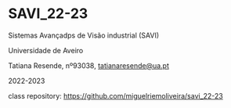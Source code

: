 # SAVI_22-23

Sistemas Avançadps de Visão industrial (SAVI)

Universidade de Aveiro

Tatiana Resende, nº93038, tatianaresende@ua.pt

2022-2023

class repository:
https://github.com/miguelriemoliveira/savi_22-23
